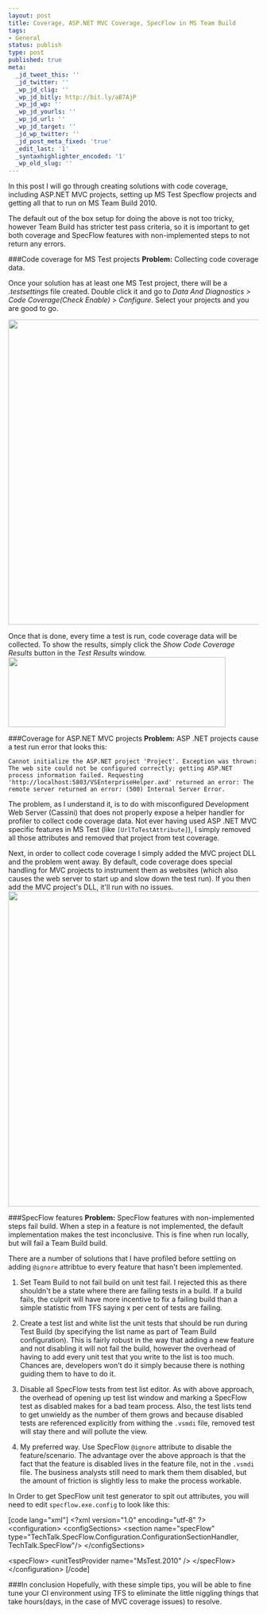 ```yaml
---
layout: post
title: Coverage, ASP.NET MVC Coverage, SpecFlow in MS Team Build
tags:
- General
status: publish
type: post
published: true
meta:
  _jd_tweet_this: ''
  _jd_twitter: ''
  _wp_jd_clig: ''
  _wp_jd_bitly: http://bit.ly/aB7AjP
  _wp_jd_wp: ''
  _wp_jd_yourls: ''
  _wp_jd_url: ''
  _wp_jd_target: ''
  _jd_wp_twitter: ''
  _jd_post_meta_fixed: 'true'
  _edit_last: '1'
  _syntaxhighlighter_encoded: '1'
  _wp_old_slug: ''
---
```

In this post I will go through creating solutions with code coverage, including ASP.NET MVC projects, setting up MS Test Specflow projects and getting all that to run on MS Team Build 2010.

The default out of the box setup for doing the above is not too tricky, however Team Build has stricter test pass criteria, so it is important to get both coverage and SpecFlow features with non-implemented steps to not return any errors. 

###Code coverage for MS Test projects
**Problem:** Collecting code coverage data.

Once your solution has at least one MS Test project, there will be a *.testsettings* file created. Double click it and go to *Data And Diagnostics > Code Coverage(Check Enable) > Configure*. Select your projects and you are good to go.

<a href="http://www.somethingorothersoft.com/wp-content/uploads/2010/10/codecoverage.png"><img src="http://www.somethingorothersoft.com/wp-content/uploads/2010/10/codecoverage.png" alt="" title="codecoverage" width="673" height="614" class="alignnone size-full wp-image-461" /></a>

Once that is done, every time a test is run, code coverage data will be collected. To show the results, simply click the *Show Code Coverage Results* button in the *Test Results* window.
<a href="http://www.somethingorothersoft.com/wp-content/uploads/2010/10/showcodecoverage.png"><img src="http://www.somethingorothersoft.com/wp-content/uploads/2010/10/showcodecoverage.png" alt="" title="showcodecoverage" width="437" height="141" class="alignnone size-full wp-image-464" /></a>

###Coverage for ASP.NET MVC projects
**Problem:** ASP .NET projects cause a test run error that looks this:

    Cannot initialize the ASP.NET project 'Project'. Exception was thrown: The web site could not be configured correctly; getting ASP.NET process information failed. Requesting 'http://localhost:5803/VSEnterpriseHelper.axd' returned an error: The remote server returned an error: (500) Internal Server Error.

The problem, as I understand it, is to do with misconfigured Development Web Server (Cassini) that does not properly expose a helper handler for profiler to collect code coverage data. Not ever having used ASP .NET MVC specific features in MS Test (like `[UrlToTestAttribute]`), I simply removed all those attributes and removed that project from test coverage.

Next, in order to collect code coverage I simply added the MVC project DLL and the problem went away. By default, code coverage does special handling for MVC projects to instrument them as websites (which also causes the web server to start up and slow down the test run). If you then add the MVC project's DLL, it'll run with no issues.
<a href="http://www.somethingorothersoft.com/wp-content/uploads/2010/10/mvccoverage.png"><img src="http://www.somethingorothersoft.com/wp-content/uploads/2010/10/mvccoverage.png" alt="" title="mvccoverage" width="520" height="634" class="aligncenter size-full wp-image-466" /></a>

###SpecFlow features
**Problem:** SpecFlow features with non-implemented steps fail build.
When a step in a feature is not implemented, the default implementation makes the test inconclusive. This is fine when run locally, but will fail a Team Build build.

There are a number of solutions that I have profiled before settling on adding `@ignore` attribtue to every feature that hasn't been implemented.

1. Set Team Build to not fail build on unit test fail. I rejected this as there shouldn't be a state where there are failing tests in a build. If a build fails, the culprit will have more incentive to fix a failing build than a simple statistic from TFS saying x per cent of tests are failing.

2. Create a test list and white list the unit tests that should be run during Test Build (by specifying the list name as part of Team Build configuration). This is fairly robust in the way that adding a new feature and not disabling it will not fail the build, however the overhead of having to add every unit test that you write to the list is too much. Chances are, developers won't do it simply because there is nothing guiding them to have to do it.

3. Disable all SpecFlow tests from test list editor. As with above approach, the overhead of opening up test list window and marking a SpecFlow test as disabled makes for a bad team process. Also, the test lists tend to get unwieldy as the number of them grows and because disabled tests are referenced explicitly from withing the `.vsmdi` file, removed test will stay there and will pollute the view.

4. My preferred way. Use SpecFlow `@ignore` attribute to disable the feature/scenario. The advantage over the above approach is that the fact that the feature is disabled lives in the feature file, not in the `.vsmdi` file. The business analysts still need to mark them them disabled, but the amount of friction is slightly less to make the process workable.

In Order to get SpecFlow unit test generator to spit out attributes, you will need to edit `specflow.exe.config` to look like this:

<div>
[code lang="xml"]
&lt;?xml version=&quot;1.0&quot; encoding=&quot;utf-8&quot; ?&gt;
&lt;configuration&gt;
  &lt;configSections&gt;
    &lt;section name=&quot;specFlow&quot; type=&quot;TechTalk.SpecFlow.Configuration.ConfigurationSectionHandler, TechTalk.SpecFlow&quot;/&gt;
  &lt;/configSections&gt;

  &lt;specFlow&gt;
    &lt;unitTestProvider name=&quot;MsTest.2010&quot; /&gt;
  &lt;/specFlow&gt;
&lt;/configuration&gt;
[/code]
</div> 

###In conclusion
Hopefully, with these simple tips, you will be able to fine tune your CI environment using TFS to eliminate the little niggling things that take hours(days, in the case of MVC coverage issues) to resolve.

